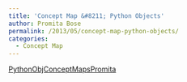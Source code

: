 ```yaml
---
title: 'Concept Map &#8211; Python Objects'
author: Promita Bose
permalink: /2013/05/concept-map-python-objects/
categories:
  - Concept Map
---
```

[PythonObjConceptMapsPromita][1]

 [1]: http://teaching.software-carpentry.org/wp-content/uploads/2013/05/PythonObjConceptMapsPromita.pdf
